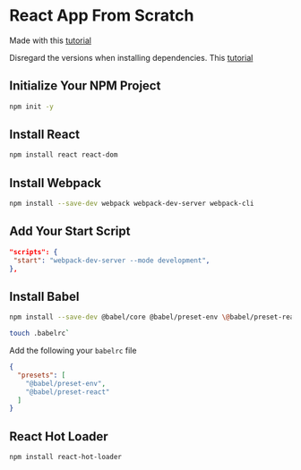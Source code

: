 # React App From Scratch

Made with this [tutorial](https://www.freecodecamp.org/news/how-to-set-up-deploy-your-react-app-from-scratch-using-webpack-and-babel-a669891033d4/)

Disregard the versions when installing dependencies. This [tutorial](https://www.freecodecamp.org/news/how-to-set-up-deploy-your-react-app-from-scratch-using-webpack-and-babel-a669891033d4/)

## Initialize Your NPM Project

```bash
npm init -y
```

## Install React

```bash
npm install react react-dom
```

## Install Webpack

```bash
npm install --save-dev webpack webpack-dev-server webpack-cli
```
## Add Your Start Script

```json
"scripts": {
 "start": "webpack-dev-server --mode development",
},
```

## Install Babel

```bash
npm install --save-dev @babel/core @babel/preset-env \@babel/preset-react babel-loader
```

```bash
touch .babelrc`
```

Add the following your `babelrc` file

```json
{
  "presets": [
    "@babel/preset-env",
    "@babel/preset-react"
  ]
}
```

## React Hot Loader

```bash
npm install react-hot-loader
```